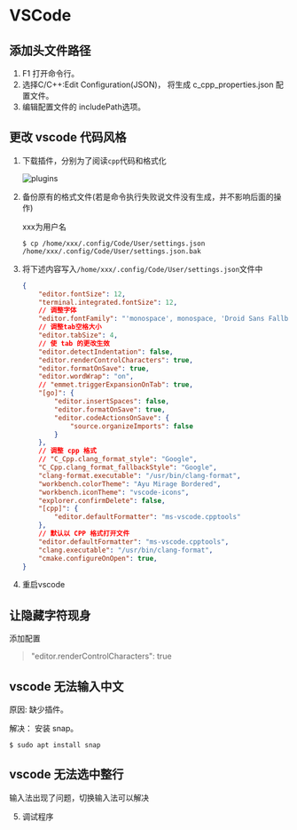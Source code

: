 # VSCode

## 添加头文件路径

1. F1 打开命令行。
2. 选择C/C++:Edit Configuration(JSON)， 将生成 c_cpp_properties.json 配置文件。
3. 编辑配置文件的 includePath选项。

## 更改 vscode 代码风格
1. 下载插件，分别为了阅读`cpp`代码和格式化

    ![plugins](./images/vscode_1.png)
2. 备份原有的格式文件(若是命令执行失败说文件没有生成，并不影响后面的操作)

    xxx为用户名
    ```
    $ cp /home/xxx/.config/Code/User/settings.json /home/xxx/.config/Code/User/settings.json.bak
    ```
3. 将下述内容写入`/home/xxx/.config/Code/User/settings.json`文件中
    ```json
    {
        "editor.fontSize": 12,
        "terminal.integrated.fontSize": 12,
        // 调整字体
        "editor.fontFamily": "'monospace', monospace, 'Droid Sans Fallback'",
        // 调整tab空格大小
        "editor.tabSize": 4,
        // 使 tab 的更改生效
        "editor.detectIndentation": false,
        "editor.renderControlCharacters": true,
        "editor.formatOnSave": true,
        "editor.wordWrap": "on",
        // "emmet.triggerExpansionOnTab": true,
        "[go]": {
            "editor.insertSpaces": false,
            "editor.formatOnSave": true,
            "editor.codeActionsOnSave": {
                "source.organizeImports": false
            }
        },
        // 调整 cpp 格式
        // "C_Cpp.clang_format_style": "Google",
        "C_Cpp.clang_format_fallbackStyle": "Google",
        "clang-format.executable": "/usr/bin/clang-format",
        "workbench.colorTheme": "Ayu Mirage Bordered",
        "workbench.iconTheme": "vscode-icons",
        "explorer.confirmDelete": false,
        "[cpp]": {
            "editor.defaultFormatter": "ms-vscode.cpptools"
        },
        // 默认以 CPP 格式打开文件
        "editor.defaultFormatter": "ms-vscode.cpptools",
        "clang.executable": "/usr/bin/clang-format",
        "cmake.configureOnOpen": true,
    }
    ```
4. 重启vscode

## 让隐藏字符现身

添加配置

>"editor.renderControlCharacters": true

## vscode 无法输入中文

原因: 缺少插件。

解决： 安装 snap。
```
$ sudo apt install snap
```

## vscode 无法选中整行

输入法出现了问题，切换输入法可以解决

5. 调试程序